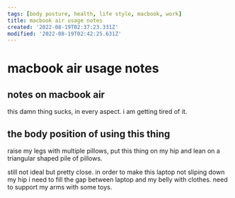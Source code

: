 ```yaml
---
tags: [body posture, health, life style, macbook, work]
title: macbook air usage notes
created: '2022-08-19T02:37:23.331Z'
modified: '2022-08-19T02:42:25.631Z'
---
```


# macbook air usage notes

## notes on macbook air

this damn thing sucks, in every aspect. i am getting tired of it.

## the body position of using this thing

raise my legs with multiple pillows, put this thing on my hip and lean on a triangular shaped pile of pillows.

still not ideal but pretty close. in order to make this laptop not sliping down my hip i need to fill the gap between laptop and my belly with clothes. need to support my arms with some toys.

